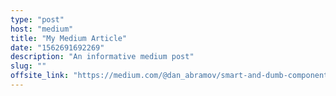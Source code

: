 ```yaml
---
type: "post"
host: "medium"
title: "My Medium Article"
date: "1562691692269"
description: "An informative medium post"
slug: ""
offsite_link: "https://medium.com/@dan_abramov/smart-and-dumb-components-7ca2f9a7c7d0"
---
```

